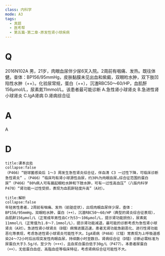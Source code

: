 ```yaml
---
class: 内科学
mode: A3
tags:
  - 真题
  - 医考帮
  - 第五篇-第二章-原发性肾小球疾病
---
```


# Q
2016N102A 男，21岁，肉眼血尿伴少尿6天入院。2周前有咽痛、发热。既往体健。查体：BP156/95mmHg，皮肤黏膜未见出血和紫癜，双眼睑水肿，双下肢凹陷性水肿（++）。化验尿常规，蛋白（++），沉渣RBC50～60/HP，血肌酐156μmol/L，尿素氮11mmol/L。该患者最可能诊断
A.急性肾小球肾炎
B.急进性肾小球肾炎
C.IgA肾病
D.肾病综合征

# A
A
# D
```ad-note
title:课本出处
collapse:false
（P466）“链球菌感染后 1～3 周发生急性肾炎综合征，伴血清 C3 一过性下降，可临床诊断急性肾炎” 。（P466）“临床均有肾小球源性血尿，约30%为肉眼血尿…综合征范围的蛋白尿”（P466）“80%病人可有晨起眼睑水肿和下肢水肿，可有一过性高血压”（八版内科学P470）“肾功能一过性受损，表现为血肌酐轻度升高”（A对）。
```

```ad-summary
title:解析
collapse:false
年轻男性患者，2周前有咽痛、发热（前驱症状），出现肉眼血尿伴少尿，查体：BP156/95mmHg，双眼睑水肿，蛋白（++），沉渣RBC50～60/HP（典型的肾炎综合征表现），血肌酐156μmol/L（正常成年男性血Cr为53～106μmol/L，提示肾功能损伤），尿素氮11mmol/L（正常值为1.8～7.1mmol/L），提示肾功能减退，最可能的诊断考虑为急性肾小球肾炎（A对）。急进性肾小球肾炎（B错）病情进展迅速，患者无肾功能急剧恶化、进行性肾功能恶化等表现，考虑急进性肾小球肾炎可能性不大。IgA肾病（P468）（C错）常表现为上呼吸道感染24～72小时后出现突发性肉眼血尿，持续数小时至数日。肾病综合征（D错）诊断必需标准为尿蛋白大于3.5g/d，至少为（+++），且血浆白蛋白低于30g/L（P477）。本患者尿蛋白（++），无低蛋白血症、高脂血症等临床特征，考虑肾病综合征可能性不大。
```


